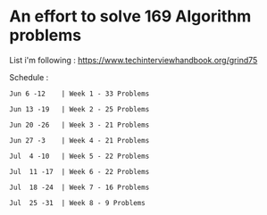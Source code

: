 # An effort to solve 169 Algorithm problems 
List i'm following : https://www.techinterviewhandbook.org/grind75

Schedule : 
```
Jun 6 -12    | Week 1 - 33 Problems

Jun 13 -19   | Week 2 - 25 Problems

Jun 20 -26   | Week 3 - 21 Problems

Jun 27 -3    | Week 4 - 21 Problems

Jul  4 -10   | Week 5 - 22 Problems

Jul  11 -17  | Week 6 - 22 Problems

Jul  18 -24  | Week 7 - 16 Problems

Jul  25 -31  | Week 8 - 9 Problems
```
